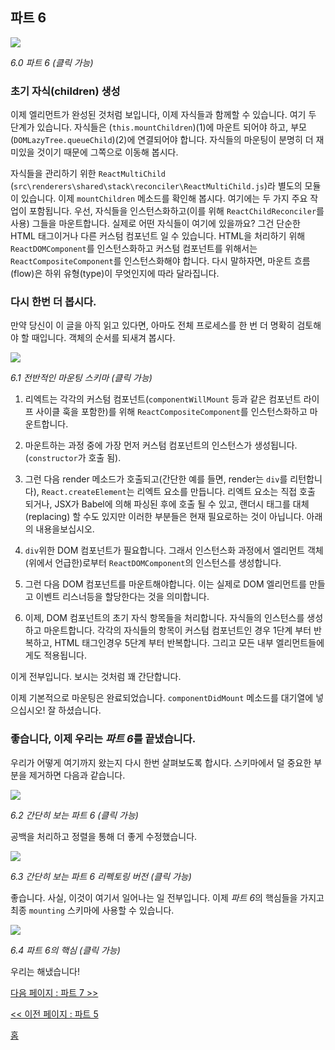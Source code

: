 ## 파트 6

[![](https://twisger.github.io/Under-the-hood-ReactJS/stack/images/6/part-6.svg)](https://twisger.github.io/Under-the-hood-ReactJS/stack/images/6/part-6.svg)

<em>6.0 파트 6 (클릭 가능)</em>

### 초기 자식(children) 생성

이제 엘리먼트가 완성된 것처럼 보입니다, 이제 자식들과 함께할 수 있습니다. 여기 두 단계가 있습니다. 자식들은 (`this.mountChildren`)(1)에 마운트 되어야 하고, 부모(`DOMLazyTree.queueChild`)(2)에 연결되어야 합니다. 자식들의 마운팅이 분명히 더 재미있을 것이기 때문에 그쪽으로 이동해 봅시다.

자식들을 관리하기 위한 `ReactMultiChild` (`src\renderers\shared\stack\reconciler\ReactMultiChild.js`)라 별도의 모듈이 있습니다. 이제 `mountChildren` 메소드를 확인해 봅시다. 여기에는 두 가지 주요 작업이 포함됩니다. 우선, 자식들을 인스턴스화하고(이를 위해 `ReactChildReconciler`를 사용) 그들을 마운트합니다. 실제로 어떤 자식들이 여기에 있을까요? 그건 단순한 HTML 태그이거나 다른 커스텀 컴포넌트 일 수 있습니다. HTML을 처리하기 위해 `ReactDOMComponent`를 인스턴스화하고 커스텀 컴포넌트를 위해서는 `ReactCompositeComponent`를 인스턴스화해야 합니다. 다시 말하자면, 마운트 흐름(flow)은 하위 유형(type)이 무엇인지에 따라 달라집니다.

### 다시 한번 더 봅시다.

만약 당신이 이 글을 아직 읽고 있다면, 아마도 전체 프로세스를 한 번 더 명확히 검토해야 할 때입니다. 객체의 순서를 되새겨 봅시다.

[![](https://twisger.github.io/Under-the-hood-ReactJS/stack/images/6/overall-mounting-scheme.svg)](https://twisger.github.io/Under-the-hood-ReactJS/stack/images/6/overall-mounting-scheme.svg)

<em>6.1 전반적인 마운팅 스키마 (클릭 가능)</em>

1) 리엑트는 각각의 커스텀 컴포넌트(`componentWillMount` 등과 같은 컴포넌트 라이프 사이클 훅을 포함한)를 위해 `ReactCompositeComponent`를 인스턴스화하고 마운트합니다.

2) 마운트하는 과정 중에 가장 먼저 커스텀 컴포넌트의 인스턴스가 생성됩니다.(`constructor`가 호출 됨).

3) 그런 다음 render 메소드가 호출되고(간단한 예를 들면, render는 `div`를 리턴합니다), `React.createElement`는 리엑트 요소를 만듭니다. 리엑트 요소는 직접 호출 되거나, JSX가 Babel에 의해 파싱된 후에 호출 될 수 있고, 랜더시 태그를 대체(replacing) 할 수도 있지만 이러한 부분들은 현재 필요로하는 것이 아닙니다. 아래의 내용을보십시오. 

4) `div`위한 DOM 컴포넌트가 필요합니다. 그래서 인스턴스화 과정에서 엘리먼트 객체(위에서 언급한)로부터 `ReactDOMComponent`의 인스턴스를 생성합니다. 

5) 그런 다음 DOM 컴포넌트를 마운트해야합니다. 이는 실제로 DOM 엘리먼트를 만들고 이벤트 리스너등을 할당한다는 것을 의미합니다.

6) 이제, DOM 컴포넌트의 초기 자식 항목들을 처리합니다. 자식들의 인스턴스를 생성하고 마운트합니다. 각각의 자식들의 항목이 커스텀 컴포넌트인 경우 1단계 부터 반복하고, HTML 태그인경우 5단계 부터 반복합니다. 그리고 모든 내부 엘리먼트들에게도 적용됩니다.

이게 전부입니다. 보시는 것처럼 꽤 간단합니다.

이제 기본적으로 마운팅은 완료되었습니다. `componentDidMount` 메소드를 대기열에 넣으십시오! 잘 하셨습니다.

### 좋습니다, 이제 우리는 *파트 6*를 끝냈습니다.

우리가 어떻게 여기까지 왔는지 다시 한번 살펴보도록 합시다. 스키마에서 덜 중요한 부분을 제거하면 다음과 같습니다.

[![](https://twisger.github.io/Under-the-hood-ReactJS/stack/images/6/part-6-A.svg)](https://twisger.github.io/Under-the-hood-ReactJS/stack/images/6/part-6-A.svg)

<em>6.2 간단히 보는 파트 6 (클릭 가능)</em>

공백을 처리하고 정렬을 통해 더 좋게 수정했습니다.

[![](https://twisger.github.io/Under-the-hood-ReactJS/stack/images/6/part-6-B.svg)](https://twisger.github.io/Under-the-hood-ReactJS/stack/images/6/part-6-B.svg)

<em>6.3 간단히 보는 파트 6 리펙토링 버전 (클릭 가능)</em>

좋습니다. 사실, 이것이 여기서 일어나는 일 전부입니다. 이제 *파트 6*의 핵심들을 가지고 최종 `mounting` 스키마에 사용할 수 있습니다.

[![](https://twisger.github.io/Under-the-hood-ReactJS/stack/images/6/part-6-C.svg)](https://twisger.github.io/Under-the-hood-ReactJS/stack/images/6/part-6-C.svg)

<em>6.4 파트 6의 핵심 (클릭 가능)</em>

우리는 해냈습니다!


[다음 페이지 : 파트 7 >>](./Part-7.md)

[<< 이전 페이지 : 파트 5](./Part-5.md)


[홈](../../README.md)
